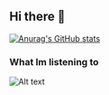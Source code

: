 ## Hi there 👋

[![Anurag's GitHub stats](https://github-readme-stats.vercel.app/api?username=davidNicolas-cecs)](https://github.com/anuraghazra/github-readme-stats)
### What Im listening to
![Alt text](https://spotify-recently-played-readme.vercel.app/api?user=ohdn_&width=600)


